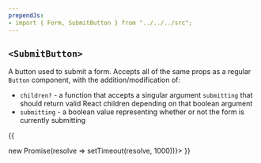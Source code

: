 ```yaml
---
prependJs:
- import { Form, SubmitButton } from "../../../src";
---
```


## `<SubmitButton>`

A button used to submit a form. Accepts all of the same props as a regular `Button` component, with the addition/modification of:

* `children?` - a function that accepts a singular argument `submitting` that should return valid React children depending on that boolean argument
* `submitting` - a boolean value representing whether or not the form is currently submitting

{{
  <Form onSubmit={() => new Promise(resolve => setTimeout(resolve, 1000))}>
    <SubmitButton primary />
  </Form>
}}
